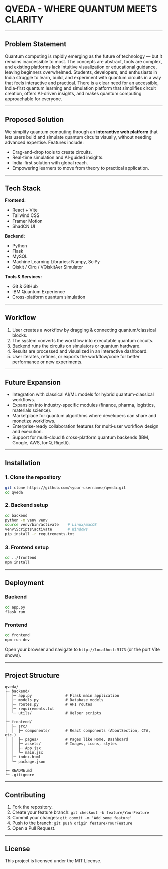 # QVEDA - WHERE QUANTUM MEETS CLARITY

---

## Problem Statement
Quantum computing is rapidly emerging as the future of technology — but it remains inaccessible to most. The concepts are abstract, tools are complex, and existing platforms lack intuitive visualization or educational guidance, leaving beginners overwhelmed.
Students, developers, and enthusiasts in India struggle to learn, build, and experiment with quantum circuits in a way that feels interactive and practical.
There is a clear need for an accessible, India-first quantum learning and simulation platform that simplifies circuit creation, offers AI-driven insights, and makes quantum computing approachable for everyone.

---

## Proposed Solution
We simplify quantum computing through an **interactive web platform** that lets users build and simulate quantum circuits visually, without needing advanced expertise.
Features include:
- Drag-and-drop tools to create circuits.
- Real-time simulation and AI-guided insights.
- India-first solution with global reach.
- Empowering learners to move from theory to practical application.

---

## Tech Stack

**Frontend:**
- React + Vite
- Tailwind CSS
- Framer Motion
- ShadCN UI

**Backend:**
- Python
- Flask
- MySQL
- Machine Learning Libraries: Numpy, SciPy
- Qiskit / Cirq / VQiskitAer Simulator

**Tools & Services:**
- Git & GitHub
- IBM Quantum Experience
- Cross-platform quantum simulation

---

## Workflow
1. User creates a workflow by dragging & connecting quantum/classical blocks.
2. The system converts the workflow into executable quantum circuits.
3. Backend runs the circuits on simulators or quantum hardware.
4. Results are processed and visualized in an interactive dashboard.
5. User iterates, refines, or exports the workflow/code for better performance or new experiments.

---

## Future Expansion
- Integration with classical AI/ML models for hybrid quantum-classical workflows.
- Expansion into industry-specific modules (finance, pharma, logistics, materials science).
- Marketplace for quantum algorithms where developers can share and monetize workflows.
- Enterprise-ready collaboration features for multi-user workflow design and execution.
- Support for multi-cloud & cross-platform quantum backends (IBM, Google, AWS, IonQ, Rigetti).

---

## Installation

### 1. Clone the repository
```bash
git clone https://github.com/<your-username>/qveda.git
cd qveda
````

### 2. Backend setup

```bash
cd backend
python -m venv venv
source venv/bin/activate    # Linux/macOS
venv\Scripts\activate       # Windows
pip install -r requirements.txt
```

### 3. Frontend setup

```bash
cd ../frontend
npm install
```

---

## Deployment

### Backend

```bash
cd app.py
flask run
```

### Frontend

```bash
cd frontend
npm run dev
```

Open your browser and navigate to `http://localhost:5173` (or the port Vite shows).

---

## Project Structure

```
qveda/
├─ backend/
│  ├─ app.py               # Flask main application
│  ├─ models.py            # Database models
│  ├─ routes.py            # API routes
│  ├─ requirements.txt
│  └─ utils/               # Helper scripts
│
├─ frontend/
│  ├─ src/
│  │  ├─ components/       # React components (AboutSection, CTA, etc.)
│  │  ├─ pages/            # Pages like Home, Dashboard
│  │  ├─ assets/           # Images, icons, styles
│  │  ├─ App.jsx
│  │  └─ main.jsx
│  ├─ index.html
│  └─ package.json
│
├─ README.md
└─ .gitignore
```

---

## Contributing

1. Fork the repository.
2. Create your feature branch: `git checkout -b feature/YourFeature`
3. Commit your changes: `git commit -m 'Add some feature'`
4. Push to the branch: `git push origin feature/YourFeature`
5. Open a Pull Request.

---

## License

This project is licensed under the MIT License.



